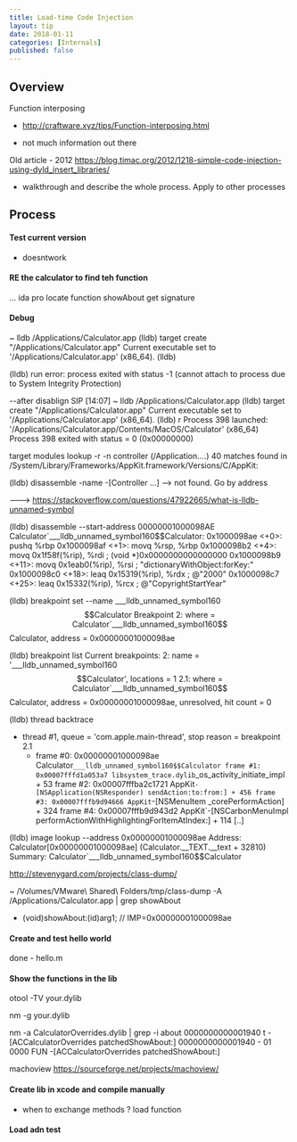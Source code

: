 ```yaml
---
title: Load-time Code Injection
layout: tip
date: 2018-01-11
categories: [Internals]
published: false
---
```


## Overview

Function interposing
* http://craftware.xyz/tips/Function-interposing.html

- not much information out there

Old article - 2012
https://blog.timac.org/2012/1218-simple-code-injection-using-dyld_insert_libraries/

- walkthrough and describe the whole process. Apply to other processes

## Process

#### Test current version
- doesntwork


#### RE the calculator to find teh function
...
ida pro
locate function showAbout
get signature


#### Debug
~ lldb /Applications/Calculator.app
(lldb) target create "/Applications/Calculator.app"
Current executable set to '/Applications/Calculator.app' (x86_64).
(lldb)

(lldb) run
error: process exited with status -1 (cannot attach to process due to System Integrity Protection)

--after disablign SIP
 [14:07] ~ lldb /Applications/Calculator.app
(lldb) target create "/Applications/Calculator.app"
Current executable set to '/Applications/Calculator.app' (x86_64).
(lldb) r
Process 398 launched: '/Applications/Calculator.app/Contents/MacOS/Calculator' (x86_64)
Process 398 exited with status = 0 (0x00000000)

target modules lookup -r -n controller (/Application....)
40 matches found in /System/Library/Frameworks/AppKit.framework/Versions/C/AppKit:

(lldb) disassemble -name -[Controller ...]  --> not found. Go by address

---> https://stackoverflow.com/questions/47922665/what-is-lldb-unnamed-symbol


(lldb) disassemble --start-address 00000001000098AE
Calculator`___lldb_unnamed_symbol160$$Calculator:
0x1000098ae <+0>:  pushq  %rbp
0x1000098af <+1>:  movq   %rsp, %rbp
0x1000098b2 <+4>:  movq   0x1f58f(%rip), %rdi       ; (void *)0x0000000000000000
0x1000098b9 <+11>: movq   0x1eab0(%rip), %rsi       ; "dictionaryWithObject:forKey:"
0x1000098c0 <+18>: leaq   0x15319(%rip), %rdx       ; @"2000"
0x1000098c7 <+25>: leaq   0x15332(%rip), %rcx       ; @"CopyrightStartYear"

(lldb) breakpoint set --name ___lldb_unnamed_symbol160$$Calculator
Breakpoint 2: where = Calculator`___lldb_unnamed_symbol160$$Calculator, address = 0x00000001000098ae

(lldb) breakpoint list
Current breakpoints:
2: name = '___lldb_unnamed_symbol160$$Calculator', locations = 1
  2.1: where = Calculator`___lldb_unnamed_symbol160$$Calculator, address = 0x00000001000098ae, unresolved, hit count = 0
  
(lldb) thread backtrace
* thread #1, queue = 'com.apple.main-thread', stop reason = breakpoint 2.1
  * frame #0: 0x00000001000098ae Calculator`___lldb_unnamed_symbol160$$Calculator
    frame #1: 0x00007fffd1a053a7 libsystem_trace.dylib`_os_activity_initiate_impl + 53
    frame #2: 0x00007fffba2c1721 AppKit`-[NSApplication(NSResponder) sendAction:to:from:] + 456
    frame #3: 0x00007fffb9d94666 AppKit`-[NSMenuItem _corePerformAction] + 324
    frame #4: 0x00007fffb9d943d2 AppKit`-[NSCarbonMenuImpl performActionWithHighlightingForItemAtIndex:] + 114
    [..]
    
    
(lldb) image lookup --address 0x00000001000098ae
      Address: Calculator[0x00000001000098ae] (Calculator.__TEXT.__text + 32810)
      Summary: Calculator`___lldb_unnamed_symbol160$$Calculator
      
http://stevenygard.com/projects/class-dump/

~ /Volumes/VMware\ Shared\ Folders/tmp/class-dump -A /Applications/Calculator.app | grep showAbout
- (void)showAbout:(id)arg1;	// IMP=0x00000001000098ae


#### Create and test hello world
done - hello.m


#### Show the functions in the lib
otool -TV your.dylib

nm -g your.dylib

nm -a CalculatorOverrides.dylib | grep -i about
0000000000001940 t -[ACCalculatorOverrides patchedShowAbout:]
0000000000001940 - 01 0000   FUN -[ACCalculatorOverrides patchedShowAbout:]

machoview
https://sourceforge.net/projects/machoview/


#### Create lib in xcode and compile manually
- when to exchange methods ? load function

#### Load adn test

